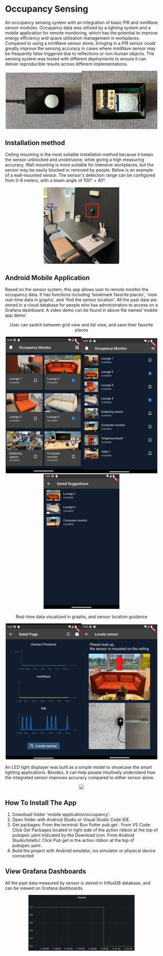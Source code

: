 # Occupancy Sensing
An occupancy sensing system with an integration of basic PIR and mmWave sensor modules. Occupancy data was utilized by a lighting system and a mobile application for remote monitoring, which has the potential to improve energy efficiency and space utilization management in workplaces. Compared to using a mmWave sensor alone, bringing in a PIR sensor could greatly improve the sensing accuracy in cases where mmWave sensor may be frequently false triggered due to reflections or non-human objects. The sensing system was tested with different deployments to ensure it can deliver reproducible results across different implementations. 
<p align="center">
<img
src="https://github.com/ucfnnbx/occupancy-sensing/blob/main/readme_images/Sensor_top%20view.png" width="250"><img
src="https://github.com/ucfnnbx/occupancy-sensing/blob/main/readme_images/PCB.png" width="250">
</p>

## Installation method
Ceiling mounting is the most suitable installation method because it keeps the sensor unblocked and unobtrusive, while giving a high measuring accuracy. Wall mounting is more suitable for intensive workplaces, but the sensor may be easily blocked or removed by people. Below is an example of a wall-mounted sensor. The sensor's detection range can be configured from 0-9 meters, with a beam angle of 100° × 40°.

<p align="center">
<img
src="https://github.com/ucfnnbx/occupancy-sensing/blob/main/readme_images/Exhibition.png" width="250">
</p>
 
## Android Mobile Application
Based on the sensor system, this app allows user to remote monitor the occupancy data. It has functions including 'bookmark favorite places', 'view real-time data in graphs', and 'find the sensor location'. 
All the past data are stored in a cloud database for people who has administration to access on a Grafana dashboard. A video demo can be found in above file named 'mobile app demo'.

<p align="center">
User can switch between grid view and list view, and save their favorite places
</p>
<p align="center">
<img
src="https://github.com/ucfnnbx/occupancy-sensing/blob/main/readme_images/Grid_view.png" width="250"><img
src="https://github.com/ucfnnbx/occupancy-sensing/blob/main/readme_images/List_view.png" width="250"><img
src="https://github.com/ucfnnbx/occupancy-sensing/blob/main/readme_images/Bookmarked.png" width="250">
</p>

<p align="center">
Real-time data visualized in graphs, and sensor location guidance
</p>
<p align="center">
<img
src="https://github.com/ucfnnbx/occupancy-sensing/blob/main/readme_images/Graph_page.png" width="250"><img
src="https://github.com/ucfnnbx/occupancy-sensing/blob/main/readme_images/Location_page.png" width="250">
</p>


An LED light displayer was built as a simple model to showcase the smart lighting applications. Besides, it can help people intuitively understand how the integrated sensor improves accuracy compared to either sensor alone. 
<p align="center">
<img
src="https://github.com/ucfnnbx/occupancy-sensing/blob/main/readme_images/light%20displayer.jpg" width="250">
</p>

## How To Install The App
1. Download folder 'mobile application/occupancy'.
2. Open folder with Android Studio or Visual Studio Code IDE.
3. Get packages: From the terminal: Run flutter pub get . From VS Code: Click Get Packages located in right side of the action ribbon at the top of pubspec.yaml indicated by the Download icon. From Android Studio/IntelliJ: Click Pub get in the action ribbon at the top of pubspec.yaml.
4. Build the project with Android emulator, ios simulator or physical device connected

## View Grafana Dashboards
All the past data measured by sensor is stored in InfluxDB database, and can be viewed on Grafana dashboards.
<p align="center">
<img
src="https://github.com/ucfnnbx/occupancy-sensing/blob/main/readme_images/Grafana%20dashboards.png" width="350">
</p>


